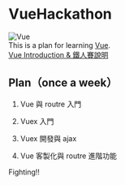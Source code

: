 # VueHackathon
![Vue](https://cn.vuejs.org/images/logo.png)  
This is a plan for learning [Vue](https://cn.vuejs.org/).    
[Vue Introduction & 鐵人賽說明](http://ithelp.ithome.com.tw/articles/10184834)


## Plan（once a week）

1. Vue 與 routre 入門  


2. Vuex 入門  


3. Vuex 開發與 ajax  


4. Vue 客製化與 routre 進階功能    


    
Fighting!!  
